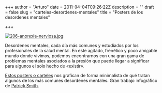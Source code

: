 +++
author = "Arturo"
date = 2011-04-04T09:26:22Z
description = ""
draft = false
slug = "carteles-desordenes-mentales"
title = "Posters de los desordenes mentales"

+++

<a href="http://www.adaptcreative.co.uk/2010/08/mental-disorder-posters/"><img class="aligncenter" src="http://geeksan.com/wp-content/uploads/import/206-anorexia-nerviosa.jpg" alt="206-anorexia-nerviosa.jpg" /></a>

Desordenes mentales, cada día más comunes y estudiados por los profesionales de la salud mental. En este agitado, frenético y poco amigable mundo donde vivimos, podemos encontrarnos con una gran gama de problemas mentales asociados a la presión que puede llegar a significar para algunos el solo hecho de «existir».

<a href="http://www.adaptcreative.co.uk/2010/08/mental-disorder-posters/">Estos posters o carteles</a> nos grafican de forma minimalista de qué tratan algunos de los más comunes desordenes mentales. Gran trabajo infográfico de <a href="http://www.graphicpatrick.com/">Patrick Smith</a>.